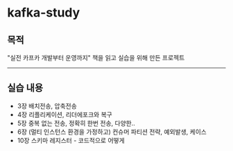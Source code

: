 # kafka-study

## 목적 
"실전 카프카 개발부터 운영까지" 책을 읽고 실습을 위해 만든 프로젝트

---

## 실습 내용
* 3장 배치전송, 압축전송
* 4장 리플리케이션, 리더에포크와 복구
* 5장 중복 없는 전송, 정확히 한번 전송, 다양한..
* 6장 (멀티 인스턴스 환경을 가정하고) 컨슈머 파티션 전략, 예외발생, 케이스
* 10장 스키마 레지스터 - 코드적으로 어떻게
